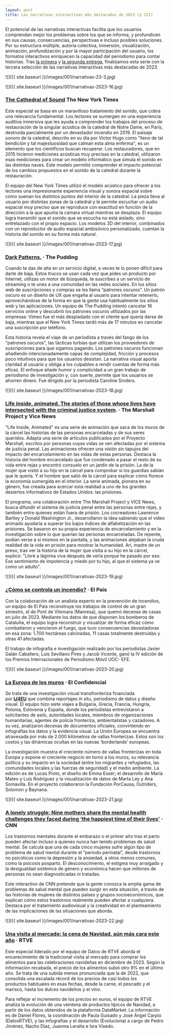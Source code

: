 ```yaml
---
layout: post
title: Las narrativas interactivas más destacadas de 2023 (y III)
---
```

El potencial de las narrativas interactivas facilita que los usuarios comprendan mejor los problemas sobre los que se informa, y profundicen en sus causas, consecuencias, perspectivas e incluso posibles soluciones. Por su estructura múltiple, autoría colectiva, inmersión, visualización, animación, profundización y por la mayor participación del usuario, los formatos interactivos enriquecen la capacidad del periodismo para contar historias. Tras [la primera](https://mip.umh.es/blog/2024/04/17/las-narrativas-interactivas-ma-s-destacadas-de-2023-i/) y [la segunda entrega](https://mip.umh.es/blog/2024/04/29/las-narrativas-interactivas-mas-destacadas-de-2023-ii/), finalizamos esta serie con la tercera selección de las narrativas interactivas más destacadas de 2023.

![]({{ site.baseurl }}/images/001/narrativas-23-3.jpg)


![]({{ site.baseurl }}/images/001/narrativas-2023-16.jpg)

### **[The Cathedral of Sound](https://www.nytimes.com/interactive/2023/03/03/magazine/notre-dame-cathedral-acoustics-sound.html)** The New York Times

Este especial se basa en un maravilloso tratamiento del sonido, que cobra una relevancia fundamental. Los lectores se sumergen en una experiencia auditiva inmersiva que les ayuda a comprender los trabajos del proceso de restauración de la singular acústica de la catedral de Notre Dame, en París, destruida parcialmente por un devastador incendio en 2019. El paisaje sonoro de la catedral, descrito en su día por Víctor Hugo como "lleno de tal bendición y tal majestuosidad que calman esta alma enferma", es un elemento que los científicos buscan recuperar. Los restauradores, que en 2015 hicieron mediciones acústicas muy precisas en la catedral, utilizaron esas mediciones para crear un modelo informático que simula el sonido en las distintas naves. Este modelo permitió comprender el impacto potencial de los cambios propuestos en el sonido de la catedral durante la restauración.

El equipo del New York Times utilizó el modelo acústico para ofrecer a los lectores una impresionante experiencia visual y sonora espacial sobre cómo suenan los distintos puntos del interior de la catedral. La pieza lleva al usuario por distintas zonas de la catedral y le permite escuchar un audio espacial muy preciso que se reproduce con exactitud en función de la dirección a la que apunta la cámara virtual mientras se desplaza. El equipo logra transmitir que el sonido que se escucha no está aislado, sino entrelazado con el propio espacio. Los modelos 3D del interior, combinados con un reproductor de audio espacial ambisónico personalizado, cuentan la historia del sonido en su forma más natural.

![]({{ site.baseurl }}/images/001/narrativas-2023-17.jpg)

### **[Dark Patterns.](https://pudding.cool/2023/05/dark-patterns/)** · The Pudding

Cuando te das de alta en un servicio digital, a veces te lo ponen difícil para darte de baja. Estos trucos se usan cada vez que pides un producto por Internet, utilizas un motor de búsqueda, te suscribes a un servicio de streaming o te unes a una comunidad en las redes sociales. En los sitios web de suscripciones y compras se les llama “patrones oscuros”. Un patrón oscuro es un diseño de UX que engaña al usuario para intentar retenerlo, aprovechándose de la forma en que la gente usa habitualmente los sitios web y las aplicaciones. Un equipo de The Pudding intentó cancelar 16 servicios online y descubrió los patrones oscuros utilizados por las empresas: Vimeo fue el más despiadado con el cliente que quería darse de baja, mientras que el New York Times tardó más de 17 minutos en cancelar una suscripción por teléfono.

Esta historia revela el viaje de un periodista a través del fango de los "patrones oscuros", las tácticas turbias que utilizan los proveedores de suscripciones para que sigamos pagando. Los patrones oscuros funcionan añadiendo intencionadamente capas de complejidad, fricción y procesos poco intuitivos para que los usuarios desistan. La narrativa visual aporta claridad al usuario y obliga a los culpables a rendir cuentas de forma más eficaz. El enfoque añade humor y complicidad a un gran trabajo de periodismo de investigación y, con suerte, permite que los usuarios se ahorren dinero. Fue dirigido por la periodista Caroline Sinders.

![]({{ site.baseurl }}/images/001/narrativas-2023-18.jpg)

### **[Life inside, animated. The stories of those whose lives have intersected with the criminal justice system](https://www.themarshallproject.org/2023/05/25/life-inside-animated).** · The Marshall Project y Vice News

"Life Inside, Animated" es una serie de animación que saca de los muros de la cárcel las historias de las personas encarceladas y de sus seres queridos. Adapta una serie de artículos publicados por el Proyecto Marshall, escritos por personas cuyas vidas se ven afectadas por el sistema de justicia penal. Las animaciones ofrecen una visión sin tapujos del impacto del encarcelamiento en las vidas de estas personas. Destaca la historia del hombre encarcelado que fue condenado a pasar el resto de su vida entre rejas y encontró consuelo en un jardín de la prisión. La de la mujer que visitó a su hijo en la cárcel para comprobar si los guardias sabían que le quería. Y el hombre que salió de la cárcel para explicar cómo florece la economía sumergida en el interior. La serie animada, pionera en su género, fue creada para acercar esta realidad a uno de los grandes desiertos informativos de Estados Unidos: las prisiones.

El programa, una colaboración entre The Marshall Project y VICE News, busca difundir el sistema de justicia penal entre las personas entre rejas, y también entre quienes están fuera de prisión. Los cocreadores Lawrence Bartley y Donald Washington Jr., desarrollaron la idea sabiendo que el vídeo animado ayudaría a superar los bajos índices de alfabetización en las prisiones. Se basaron en su propia experiencia de encarcelamiento y en la investigación sobre lo que querían las personas encarceladas. De repente, podían verse a sí mismos en la pantalla, y las animaciones alejaban la cruda realidad de la vida en prisión para mostrar la humanidad. Ari, madre de un preso, tras ver la historia de la mujer que visita a su hijo en la cárcel, explicó: "Lloré a lágrima viva después de verla porque he pasado por eso. Ese sentimiento de impotencia y miedo por tu hijo, al que el sistema ya ve como un adulto".

![]({{ site.baseurl }}/images/001/narrativas-2023-19.jpg)

### **[¿Cómo se controla un incendio?](https://elpais.com/espana/2023-04-02/como-se-controla-un-incendio.html)** · El País

Con la colaboración de un analista experto en la prevención de incendios, un equipo de El País reconstruye los trabajos de control de un gran siniestro, el de Pont de Vilomara (Manresa), que quemó decenas de casas en julio de 2023. Mediante los datos de que disponen los bomberos de Cataluña, el equipo logra reconstruir y visualizar de forma eficaz cómo combatieron y vencieron el fuego, que tuvo consecuencias devastadoras en esa zona: 1.700 hectáreas calcinadas, 11 casas totalmente destruidas y otras 41 afectadas. 

El trabajo de infografía e investigación realizado por los periodistas Javier Galán Caballero, Luis Sevillano Pires y Jacob Vicente, ganó la IV edición de los Premios Internacionales de Periodismo Móvil UOC- EFE.

![]({{ site.baseurl }}/images/001/narrativas-2023-20.jpg)

### **[La Europa de los muros](https://www.elconfidencial.com/mundo/2023-11-29/europa-muros-migratorios_3783210/)** · El Confidencial

Se trata de una investigación visual transfronteriza financiada por **[IJ4EU](https://www.investigativejournalismforeu.net/)** que combina reportajes in situ, periodismo de datos y diseño visual. El equipo hizo siete viajes a Bulgaria, Grecia, Francia, Hungría, Polonia, Eslovenia y España, donde los periodistas entrevistaron a solicitantes de asilo, autoridades locales, miembros de organizaciones humanitarias, agentes de policía fronteriza, ambientalistas y cazadores. A su vez, analizaron decenas de documentos oficiales, convirtiendo en infografías los datos y la evidencia visual. La Unión Europea se encuentra atravesada por más de 2.000 kilómetros de vallas fronterizas. Estos son los costos y las dinámicas ocultas en las nuevas ‘borderlands’ europeas.

La investigación muestra el creciente número de vallas fronterizas en toda Europa y expone el creciente negocio en torno a los muros, su relevancia política y su impacto en la sociedad (entre los migrantes y refugiados, las comunidades locales y las fuerzas de seguridad) y el medio ambiente. La edición es de Lucas Proto, el diseño de Emma Esser; el desarrollo de María Mateo y Luis Rodríguez y la visualización de datos de Marta Ley y Ana Somavilla. En el proyecto colaboraron la Fundación PorCausa, Outriders, Solomon y Baynana.

![]({{ site.baseurl }}/images/001/narrativas-2023-21.jpg)

### **[A lonely struggle: Nine mothers share the mental health challenges they faced during ‘the happiest time of their lives’](https://edition.cnn.com/interactive/2023/05/health/maternal-mental-health-as-equals-intl-cmd/index.html)** · CNN

Los trastornos mentales durante el embarazo o el primer año tras el parto pueden afectar incluso a quienes nunca han tenido problemas de salud mental. Se calcula que una de cada cinco mujeres sufre algún tipo de problema de salud mental durante el “periodo perinatal”, desde trastornos no psicóticos como la depresión y la ansiedad, a otros menos comunes, como la psicosis posparto. El desconocimiento, el estigma muy arraigado y la desigualdad sistémica de género y económica hacen que millones de personas no sean diagnosticadas ni tratadas.

Este interactivo de CNN pretende que la gente conozca la amplia gama de problemas de salud mental que pueden surgir en esta situación, a través de las historias de mujeres de distintos países y grupos socioeconómicos, que explican cómo estos trastornos realmente pueden afectar a cualquiera. Destaca por el tratamiento audiovisual y la creatividad en el planteamiento de las implicaciones de las situaciones que aborda.

![]({{ site.baseurl }}/images/001/narrativas-2023-22.jpg)

### **[Una visita al mercado: la cena de Navidad, aún más cara este año](https://www.rtve.es/noticias/20231215/visita-mercado-cena-navidad-aun-mas-cara-este-ano/2467151.shtml)** · RTVE

Este especial liderado por el equipo de Datos de RTVE aborda el encarecimiento de la tradicional visita al mercado para comprar los alimentos para las celebraciones navideñas en diciembre de 2023. Según la información recabada, el precio de los alimentos subió otro 9% en el último año. Se trata de una subida menos pronunciada que la de 2022, que consolida una escalada récord de los precios de casi todos los productos habituales en esas fechas, desde la carne, el pescado y el marisco, hasta los dulces navideños y el vino.

Para reflejar el incremento de los precios en euros, el equipo de RTVE analiza la evolución de una veintena de productos típicos de Navidad, a partir de los datos obtenidos de la plataforma DataMarket. La información es de Daniel Flores, la coordinación de Paula Guisado y José Ángel Carpio (DatosRTVE), y las infografías y el desarrollo (Evoluciona) a cargo de Pedro Jiménez, Nacho Díaz, Juanma Leralta e Isra Visedo.